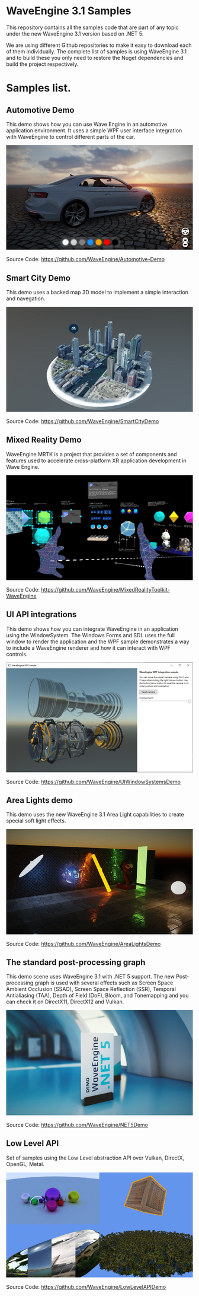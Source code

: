 # WaveEngine 3.1 Samples

This repository contains all the samples code that are part of any topic under the new WaveEngine 3.1 version based on .NET 5.

We are using different Github repositories to make it easy to download each of them individually. The complete list of samples is using WaveEngine 3.1 and to build these you only need to restore the Nuget dependencies and build the project respectively.

# Samples list.

## Automotive Demo
This demo shows how you can use Wave Engine in an automotive application environment. It uses a simple WPF user interface integration with WaveEngine to control different parts of the car.

![alt Automotive Demo](Images/AutomotiveDemo.jpg)

Source Code: https://github.com/WaveEngine/Automotive-Demo

## Smart City Demo
This demo uses a backed map 3D model to implement a simple interaction and navegation.

![alt Smart City Demo](Images/SmartcityDemo.jpg)

Source Code: https://github.com/WaveEngine/SmartCityDemo

## Mixed Reality Demo
WaveEngine.MRTK is a project that provides a set of components and features used to accelerate cross-platform XR application development in Wave Engine.

![alt MRTKDemo](Images/MRTKDemo.jpg)

Source Code: https://github.com/WaveEngine/MixedRealityToolkit-WaveEngine

## UI API integrations
This demo shows how you can integrate WaveEngine in an application using the WindowSystem. The Windows Forms and SDL uses the full window to render the application and the WPF sample demonstrates a way to include a WaveEngine renderer and how it can interact with WPF controls.

![alt UIAPIIntegrationsDemo](Images/UIAPIIntegrationsDemo.jpg)

Source Code: https://github.com/WaveEngine/UIWindowSystemsDemo

## Area Lights demo
This demo uses the new WaveEngine 3.1 Area Light capabilities to create special soft light effects.

![alt AreaLightsDemo](Images/AreaLightsDemo.jpg)

Source Code: https://github.com/WaveEngine/AreaLightsDemo

## The standard post-processing graph
This demo scene uses WaveEngine 3.1 with .NET 5 support. The new Post-processing graph is used with several effects such as Screen Space Ambient Occlusion (SSAO), Screen Space Reflection (SSR), Temporal Antialiasing (TAA), Depth of Field (DoF), Bloom, and Tonemapping and you can check it on DirectX11, DirectX12 and Vulkan.

![alt PostProcessingDemo](Images/PostProcessingStackDemo.jpg)

Source Code: https://github.com/WaveEngine/NET5Demo

## Low Level API
Set of samples using the Low Level abstraction API over Vulkan, DirectX, OpenGL, Metal.

![alt LowLevelAPIDemo](Images/LowLevelAPIDemo.jpg)

Source Code: https://github.com/WaveEngine/LowLevelAPIDemo
